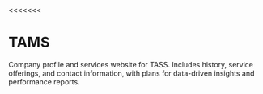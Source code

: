 <<<<<<< 

# TAMS
Company profile and services website for TASS. Includes history, service offerings, and contact information, with plans for data-driven insights and performance reports.
>>>>>>
